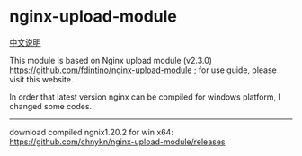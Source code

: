 # nginx-upload-module

[中文说明](https://github.com/chnykn/nginx-upload-module/blob/master/README_CN.md)

This module is based on Nginx upload module (v2.3.0) https://github.com/fdintino/nginx-upload-module
; for use guide, please visit this website.

In order that latest version nginx can be compiled for windows platform, I changed some codes.

-----

download compiled ngnix1.20.2 for win x64: 
https://github.com/chnykn/nginx-upload-module/releases